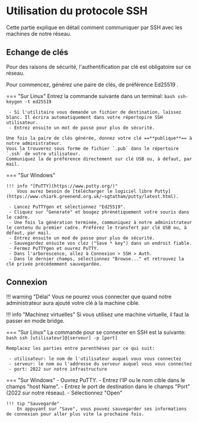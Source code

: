 # Utilisation du protocole SSH

Cette partie explique en détail comment communiquer par SSH avec les machines de notre réseau.

## Echange de clés

Pour des raisons de sécurité, l'authentification par clé est obligatoire sur ce réseau.

Pour commencez, générez une paire de clés, de préférence Ed25519 .

=== "Sur Linux"
    Entrez la commande suivante dans un terminal:
    ```bash
    ssh-keygen -t ed25519
    ```

     - Si l'utilitaire vous demande un fichier de destination, laissez blanc. Il écrira automatiquement dans votre répertopire SSH utilisateur.
     - Entrez ensuite un mot de passe pour plus de sécurité.

    Une fois la paire de clés générée, donnez votre clé ==**publique**== à notre administrateur.
    Vous la trouverez sous forme de fichier `.pub` dans le répertoire `.ssh` de votre utilisateur.
    Communiquez la de préférence directement sur clé USB ou, à défaut, par mail.

=== "Sur Windows"

    !!! info "[PuTTY](https://www.putty.org/)"
        Vous aurez besoin de [télécharger le logiciel libre Putty](https://www.chiark.greenend.org.uk/~sgtatham/putty/latest.html).

     - Lancez PuTTYgen et sélectionnez "Ed25519".
     - Cliquez sur "Generate" et bougez phrénétiquement votre souris dans le cadre.
     - Une fois la génération terminée, communiquez à notre administrateur le contenu du premier cadre. Préférez le transfert par clé USB ou, à défaut, par mail.
     - Entrez ensuite un mod de passe pour plus de sécurité.
     - Sauvegardez ensuite vos clez ("Save * key") dans un endroit fiable.
     - Fermez PuTTYgen et ouvrez PuTTY.
     - Dans l'arborescence, allez à Connexion > SSH > Auth.
     - Dans le dernier champs, sélectionnez "Browse..." et retrouvez la clé privée précédemment sauvegardée.

## Connexion

!!! warning "Délai"
    Vous ne pourez vous connecter que quand notre administrateur aura ajouté votre clé à la machine cible.

!!! info "Machinez virtuelles"
    Si vous utilisez une machine virtuelle, il faut la passer en mode bridge.

=== "Sur Linux"
    La commande pour se connexter en SSH est la suivante:
    ```bash
    ssh [utilisateur]@[serveur] -p [port]
    ```

    Remplacez les parties entre parenthèses par ce qui suit:

     - utilisateur: le nom de l'utilisateur auquel vous vous connectez
     - serveur: le nom ou l'addresse du serveur auquel vous vous connectez
     - port: 2022 sur notre infrastructure

=== "Sur Windows"
     - Ouvrez PuTTY.
     - Entrez l'IP ou le nom cible dans le champs "host Name".
     - Entrez le port de destination dans le champs "Port" (2022 sur notre réseau).
     - Sélectionnez "Open"

    !!! tip "Sauvegarde"
        En appuyant sur "Save", vous pouvez sauvegarder ses informations de connexion pour aller plus vite la prochaine fois.
